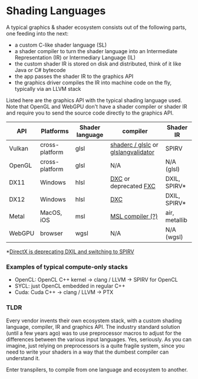 # Shading Languages

A typical graphics & shader ecosystem consists out of the following parts, one feeding into the next:

* a custom C-like shader language (SL)
* a shader compiler to turn the shader language into an Intermediate Representation (IR) or Intermediary Language (IL)
* the custom shader IR is stored on disk and distributed, think of it like Java or C# bytecode
* the app passes the shader IR to the graphics API
* the graphics driver compiles the IR into machine code on the fly, typically via an LLVM stack

Listed here are the graphics API with the typical shading language used. Note that OpenGL and WebGPU don't have a shader compiler or shader IR and require you to send the source code directly to the graphics API.

| API    | Platforms      | Shader language | compiler                                                                                                                                                               | Shader IR     |
|--------|----------------|-----------------|------------------------------------------------------------------------------------------------------------------------------------------------------------------------|---------------|
| Vulkan | cross-platform | glsl            | [shaderc / glslc](https://github.com/google/shaderc) or [glslangvalidator](https://github.com/KhronosGroup/glslang)                                                    | SPIRV         |
| OpenGL | cross-platform | glsl            | N/A                                                                                                                                                                    | N/A (glsl)    |
| DX11   | Windows        | hlsl            | [DXC](https://github.com/microsoft/DirectXShaderCompiler) or deprecated [FXC](https://github.com/microsoft/DirectXShaderCompiler/wiki/Porting-shaders-from-FXC-to-DXC) | DXIL, SPIRV*  |
| DX12   | Windows        | hlsl            | [DXC](https://github.com/microsoft/DirectXShaderCompiler)                                                                                                              | DXIL, SPIRV*  |
| Metal  | MacOS, iOS     | msl             | [MSL compiler (?)](https://developer.apple.com/documentation/metal/building-a-shader-library-by-precompiling-source-files)                                             | air, metallib |
| WebGPU | browser        | wgsl            | N/A                                                                                                                                                                    | N/A (wgsl)    |

*[DirectX is deprecating DXIL and switching to SPIRV](https://devblogs.microsoft.com/directx/directx-adopting-spir-v/)

### Examples of typical compute-only stacks

* OpenCL: OpenCL C++ kernel -> clang / LLVM -> SPIRV for OpenCL
* SYCL: just OpenCL embedded in regular C++
* Cuda: Cuda C++ -> clang / LLVM -> PTX

### TLDR

Every vendor invents their own ecosystem stack, with a custom shading language, compiler, IR and graphics API. The industry standard solution (until a few years ago) was to use preprocessor macros to adjust for the differences between the various input languages. Yes, seriously. As you can imagine, just relying on preprocessors is a quite fragile system, since you need to write your shaders in a way that the dumbest compiler can understand it.

Enter transpilers, to compile from one language and ecosystem to another.
